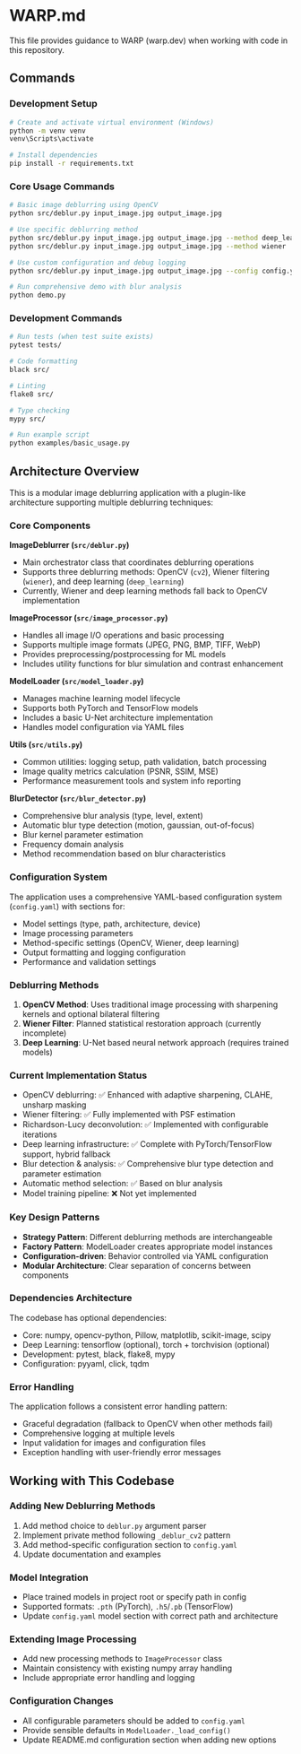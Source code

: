 # WARP.md

This file provides guidance to WARP (warp.dev) when working with code in this repository.

## Commands

### Development Setup
```bash
# Create and activate virtual environment (Windows)
python -m venv venv
venv\Scripts\activate

# Install dependencies
pip install -r requirements.txt
```

### Core Usage Commands
```bash
# Basic image deblurring using OpenCV
python src/deblur.py input_image.jpg output_image.jpg

# Use specific deblurring method
python src/deblur.py input_image.jpg output_image.jpg --method deep_learning
python src/deblur.py input_image.jpg output_image.jpg --method wiener

# Use custom configuration and debug logging
python src/deblur.py input_image.jpg output_image.jpg --config config.yaml --log-level DEBUG

# Run comprehensive demo with blur analysis
python demo.py
```

### Development Commands
```bash
# Run tests (when test suite exists)
pytest tests/

# Code formatting
black src/

# Linting
flake8 src/

# Type checking
mypy src/

# Run example script
python examples/basic_usage.py
```

## Architecture Overview

This is a modular image deblurring application with a plugin-like architecture supporting multiple deblurring techniques:

### Core Components

**ImageDeblurrer (`src/deblur.py`)**
- Main orchestrator class that coordinates deblurring operations
- Supports three deblurring methods: OpenCV (`cv2`), Wiener filtering (`wiener`), and deep learning (`deep_learning`)
- Currently, Wiener and deep learning methods fall back to OpenCV implementation

**ImageProcessor (`src/image_processor.py`)**
- Handles all image I/O operations and basic processing
- Supports multiple image formats (JPEG, PNG, BMP, TIFF, WebP)
- Provides preprocessing/postprocessing for ML models
- Includes utility functions for blur simulation and contrast enhancement

**ModelLoader (`src/model_loader.py`)**
- Manages machine learning model lifecycle
- Supports both PyTorch and TensorFlow models
- Includes a basic U-Net architecture implementation
- Handles model configuration via YAML files

**Utils (`src/utils.py`)**
- Common utilities: logging setup, path validation, batch processing
- Image quality metrics calculation (PSNR, SSIM, MSE)
- Performance measurement tools and system info reporting

**BlurDetector (`src/blur_detector.py`)**
- Comprehensive blur analysis (type, level, extent)
- Automatic blur type detection (motion, gaussian, out-of-focus)
- Blur kernel parameter estimation
- Frequency domain analysis
- Method recommendation based on blur characteristics

### Configuration System

The application uses a comprehensive YAML-based configuration system (`config.yaml`) with sections for:
- Model settings (type, path, architecture, device)
- Image processing parameters
- Method-specific settings (OpenCV, Wiener, deep learning)
- Output formatting and logging configuration
- Performance and validation settings

### Deblurring Methods

1. **OpenCV Method**: Uses traditional image processing with sharpening kernels and optional bilateral filtering
2. **Wiener Filter**: Planned statistical restoration approach (currently incomplete)
3. **Deep Learning**: U-Net based neural network approach (requires trained models)

### Current Implementation Status

- OpenCV deblurring: ✅ Enhanced with adaptive sharpening, CLAHE, unsharp masking
- Wiener filtering: ✅ Fully implemented with PSF estimation
- Richardson-Lucy deconvolution: ✅ Implemented with configurable iterations
- Deep learning infrastructure: ✅ Complete with PyTorch/TensorFlow support, hybrid fallback
- Blur detection & analysis: ✅ Comprehensive blur type detection and parameter estimation
- Automatic method selection: ✅ Based on blur analysis
- Model training pipeline: ❌ Not yet implemented

### Key Design Patterns

- **Strategy Pattern**: Different deblurring methods are interchangeable
- **Factory Pattern**: ModelLoader creates appropriate model instances
- **Configuration-driven**: Behavior controlled via YAML configuration
- **Modular Architecture**: Clear separation of concerns between components

### Dependencies Architecture

The codebase has optional dependencies:
- Core: numpy, opencv-python, Pillow, matplotlib, scikit-image, scipy
- Deep Learning: tensorflow (optional), torch + torchvision (optional)
- Development: pytest, black, flake8, mypy
- Configuration: pyyaml, click, tqdm

### Error Handling

The application follows a consistent error handling pattern:
- Graceful degradation (fallback to OpenCV when other methods fail)
- Comprehensive logging at multiple levels
- Input validation for images and configuration files
- Exception handling with user-friendly error messages

## Working with This Codebase

### Adding New Deblurring Methods
1. Add method choice to `deblur.py` argument parser
2. Implement private method following `_deblur_cv2` pattern
3. Add method-specific configuration section to `config.yaml`
4. Update documentation and examples

### Model Integration
- Place trained models in project root or specify path in config
- Supported formats: `.pth` (PyTorch), `.h5`/`.pb` (TensorFlow)
- Update `config.yaml` model section with correct path and architecture

### Extending Image Processing
- Add new processing methods to `ImageProcessor` class
- Maintain consistency with existing numpy array handling
- Include appropriate error handling and logging

### Configuration Changes
- All configurable parameters should be added to `config.yaml`
- Provide sensible defaults in `ModelLoader._load_config()`
- Update README.md configuration section when adding new options
